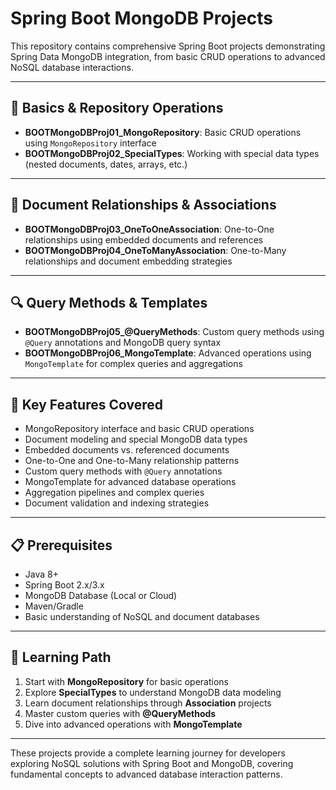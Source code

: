 # Spring Boot MongoDB Projects

This repository contains comprehensive Spring Boot projects demonstrating Spring Data MongoDB integration, from basic CRUD operations to advanced NoSQL database interactions.

---

## 🚀 **Basics & Repository Operations**
- **BOOTMongoDBProj01_MongoRepository**: Basic CRUD operations using `MongoRepository` interface
- **BOOTMongoDBProj02_SpecialTypes**: Working with special data types (nested documents, dates, arrays, etc.)

---

## 🔗 **Document Relationships & Associations**
- **BOOTMongoDBProj03_OneToOneAssociation**: One-to-One relationships using embedded documents and references
- **BOOTMongoDBProj04_OneToManyAssociation**: One-to-Many relationships and document embedding strategies

---

## 🔍 **Query Methods & Templates**
- **BOOTMongoDBProj05_@QueryMethods**: Custom query methods using `@Query` annotations and MongoDB query syntax
- **BOOTMongoDBProj06_MongoTemplate**: Advanced operations using `MongoTemplate` for complex queries and aggregations

---

## 🌟 **Key Features Covered**
- MongoRepository interface and basic CRUD operations
- Document modeling and special MongoDB data types
- Embedded documents vs. referenced documents
- One-to-One and One-to-Many relationship patterns
- Custom query methods with `@Query` annotations
- MongoTemplate for advanced database operations
- Aggregation pipelines and complex queries
- Document validation and indexing strategies

---

## 📋 **Prerequisites**
- Java 8+
- Spring Boot 2.x/3.x
- MongoDB Database (Local or Cloud)
- Maven/Gradle
- Basic understanding of NoSQL and document databases

---

## 🎯 **Learning Path**
1. Start with **MongoRepository** for basic operations
2. Explore **SpecialTypes** to understand MongoDB data modeling
3. Learn document relationships through **Association** projects
4. Master custom queries with **@QueryMethods**
5. Dive into advanced operations with **MongoTemplate**

---

These projects provide a complete learning journey for developers exploring NoSQL solutions with Spring Boot and MongoDB, covering fundamental concepts to advanced database interaction patterns.
